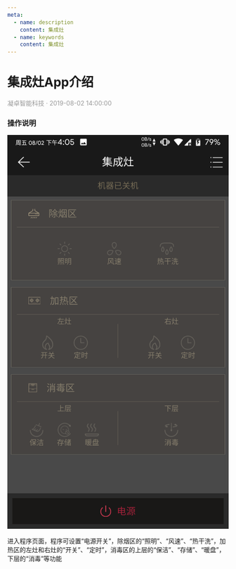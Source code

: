 ```yaml
---
meta:
  - name: description
    content: 集成灶
  - name: keywords
    content: 集成灶
---
```


# 集成灶App介绍
<p style="color: #999">凝卓智能科技 · 2019-08-02 14:00:00<p>

### 操作说明

![IntegratedStove.png](./integratedstove/IntegratedStove.png)

进入程序页面，程序可设置“电源开关”，除烟区的“照明”、“风速”、“热干洗”，加热区的左灶和右灶的“开关”、“定时”，消毒区的上层的“保洁”、“存储”、“暖盘”，下层的“消毒”等功能